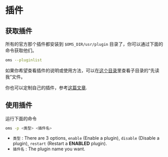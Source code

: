 # 插件

## 获取插件

所有的官方那个插件都安装到 `$OMS_DIR/usr/plugin` 目录了，你可以通过下面的命令获取他们。

```sh
oms --pluginlist
```

如果你希望查看插件的说明或使用方法，可以在[这个目录](https://github.com/ohmysh/ohmysh/tree/main/usr/plugin)里查看子目录的“先读我”文件。

你也可以定制自己的插件，参考[这篇文章](https://github.com/ohmysh/ohmysh/blob/main/usr/plugin/readme.md).

## 使用插件

运行下面的命令

```sh
oms -p <类型> <插件名>
```

- `类型` : There are 3 options, `enable` (Enable a plugin), `disable` (Disable a plugin), `restart` (Restart a **ENABLED** plugin).
- `插件名` : The plugin name you want.
